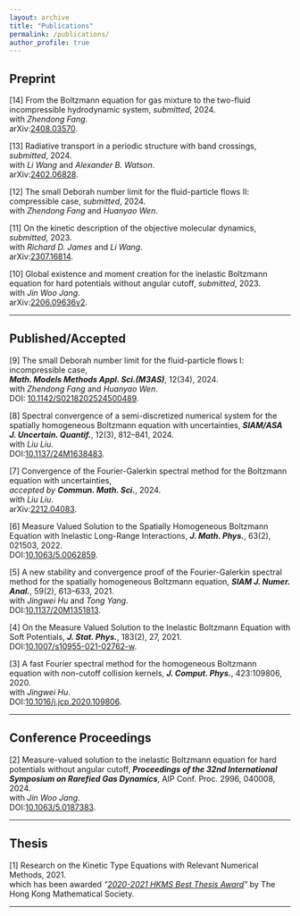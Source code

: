 ```yaml
---
layout: archive
title: "Publications"
permalink: /publications/
author_profile: true
---
```




Preprint 
-----------

[14] From the Boltzmann equation for gas mixture to the two-fluid incompressible hydrodynamic system, _submitted_, 2024.<br>
     with _Zhendong Fang_.<br>
     arXiv:[2408.03570](https://arxiv.org/abs/2408.03570). 

[13] Radiative transport in a periodic structure with band crossings, _submitted_, 2024.<br>
     with _Li Wang_ and _Alexander B. Watson_.<br>
     arXiv:[2402.06828](http://arxiv.org/abs/2402.06828). 

[12] The small Deborah number limit for the fluid-particle flows II: compressible case, _submitted_, 2024.<br>
     with _Zhendong Fang_ and _Huanyao Wen_.<br>

[11] On the kinetic description of the objective molecular dynamics, _submitted_, 2023.<br>
     with _Richard D. James_ and _Li Wang_.<br>
     arXiv:[2307.16814](https://arxiv.org/abs/2307.16814). 

[10] Global existence and moment creation for the inelastic Boltzmann equation for hard potentials without angular cutoff, _submitted_, 2023.<br>
     with _Jin Woo Jang_.<br>
     arXiv:[2206.09636v2](https://arxiv.org/abs/2206.09636v2). 

-----------  

Published/Accepted
-----

[9] The small Deborah number limit for the fluid-particle flows I: incompressible case, <br>
_**Math. Models Methods Appl. Sci.(M3AS)**_, 12(34), 2024.<br>
     with _Zhendong Fang_ and _Huanyao Wen_.<br>
     DOI: [10.1142/S0218202524500489](https://doi.org/10.1142/S0218202524500489).
     

[8] Spectral convergence of a semi-discretized numerical system for the spatially homogeneous Boltzmann equation with uncertainties, _**SIAM/ASA J. Uncertain. Quantif.**_, 12(3), 812–841, 2024.<br>
     with _Liu Liu_.<br>
     DOI:[10.1137/24M1638483](https://doi.org/10.1137/24M1638483). 

[7] Convergence of the Fourier-Galerkin spectral method for the Boltzmann equation with uncertainties, <br>
_accepted by **Commun. Math. Sci.**_, 2024.<br>
     with _Liu Liu_.<br>
     arXiv:[2212.04083](https://arxiv.org/abs/2212.04083). 

[6] Measure Valued Solution to the Spatially Homogeneous Boltzmann Equation with Inelastic Long-Range Interactions, _**J. Math. Phys.**_, 63(2), 021503, 2022.<br>
    DOI:[10.1063/5.0062859](https://doi.org/10.1063/5.0062859).

[5] A new stability and convergence proof of the Fourier-Galerkin spectral method for the spatially homogeneous Boltzmann equation, _**SIAM J. Numer. Anal.**_, 59(2), 613–633, 2021.<br>
    with _Jingwei Hu_ and _Tong Yang_.<br>
    DOI:[10.1137/20M1351813](https://doi.org/10.1137/20M1351813).
    
[4] On the Measure Valued Solution to the Inelastic Boltzmann Equation with Soft Potentials, _**J. Stat. Phys.**_, 183(2), 27, 2021. <br>
    DOI:[10.1007/s10955-021-02762-w](https://doi.org/10.1007/s10955-021-02762-w).

[3] A fast Fourier spectral method for the homogeneous Boltzmann equation with non-cutoff collision kernels, _**J. Comput. Phys.**_, 423:109806, 2020. <br>
    with _Jingwei Hu_.<br>
    DOI:[10.1016/j.jcp.2020.109806](https://doi.org/10.1016/j.jcp.2020.109806). 
    
 ---------


Conference Proceedings
------

[2] Measure-valued solution to the inelastic Boltzmann equation for hard potentials without angular cutoff, _**Proceedings of the 32nd International Symposium on Rarefied Gas Dynamics**_,  AIP Conf. Proc. 2996, 040008, 2024.<br> 
    with _Jin Woo Jang_.<br> 
    DOI:[10.1063/5.0187383](https://doi.org/10.1063/5.0187383).

---------

 
Thesis
-------
[1] Research on the Kinetic Type Equations with Relevant Numerical Methods, 2021.<br>
    which has been awarded _"[2020-2021 HKMS Best Thesis Award](/files/Best_Thesis_Award_KQ.pdf)"_ by The Hong Kong Mathematical Society.
    
-------
